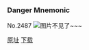### Danger Mnemonic
No.2487
![图片不见了~~~](https://imgs.xkcd.com/comics/danger_mnemonic.png)

[原址](https://xkcd.com//2487) [下载](https://imgs.xkcd.com/comics/danger_mnemonic.png)


